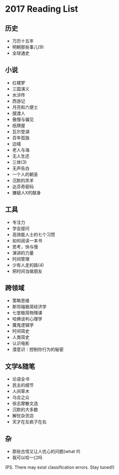 # 2017 Reading List
## 历史
+ 万历十五年
+ 明朝那些事儿(9)
+ 全球通史

## 小说
+ 红楼梦
+ 三国演义
+ 水浒传
+ 西游记
+ 月亮和六便士
+ 摆渡人
+ 傲慢与偏见
+ 纸牌屋
+ 瓦尔登湖
+ 百年孤独
+ 边城
+ 老人与海
+ 无人生还
+ 三体(3)
+ 无声告白
+ 一个人的朝圣
+ 沉默的羔羊
+ 达芬奇密码
+ 嫌疑人X的献身

## 工具
+ 专注力
+ 学会提问
+ 高效能人士的七个习惯
+ 如何阅读一本书
+ 思考，快与慢
+ 演讲的力量
+ 时间管理
+ 少有人走的路(4)
+ 把时间当做朋友

## 跨领域
+ 策略思维
+ 斯坦福极简经济学
+ 七堂极简物理课
+ 哈佛谈判心理学
+ 魔鬼逻辑学
+ 时间简史
+ 人类简史
+ 认识电影
+ 潜意识：控制你行为的秘密

## 文学&随笔
+ 论语全书
+ 民主的细节
+ 人间草木
+ 乌合之众
+ 徐志摩散文选
+ 沉默的大多数
+ 解忧杂货店
+ 天才在左疯子在右

## 杂
+ 那些古怪又让人忧心的问题(what if)
+ 我可以咬一口吗

(PS. There may exist classification errors. Stay tuned!)
